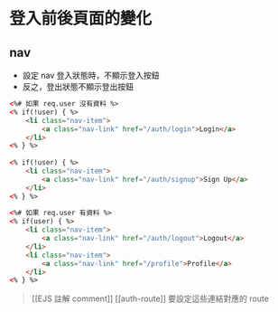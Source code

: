 # 登入前後頁面的變化


## nav
- 設定 nav 登入狀態時，不顯示登入按鈕
- 反之，登出狀態不顯示登出按鈕
```html
<%# 如果 req.user 沒有資料 %>
<% if(!user) { %>
	<li class="nav-item">
		<a class="nav-link" href="/auth/login">Login</a>
	</li>
<% } %>
	
<% if(!user) { %>
	<li class="nav-item">
		<a class="nav-link" href="/auth/signup">Sign Up</a>
	</li>
<% } %>
	
<%# 如果 req.user 有資料 %>
<% if(user) { %>
	<li class="nav-item">
		<a class="nav-link" href="/auth/logout">Logout</a>
	</li>
	<li class="nav-item">
		<a class="nav-link" href="/profile">Profile</a>
	</li>
<% } %>

```
>[[EJS 註解 comment]]
>[[auth-route]] 要設定這些連結對應的 route
